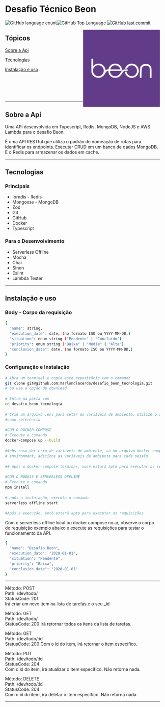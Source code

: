 # Desafio Técnico Beon

<img alt="GitHub language count" src="https://img.shields.io/github/languages/count/marlondlacerda/desafio_beon_tecnologia?color=6E40C9&style=flat-square"><img alt="GitHub Top Language" src="https://img.shields.io/github/languages/top/marlondlacerda/desafio_beon_tecnologia?color=2b7489&style=flat-square">
<a href="https://github.com/marlondlacerda/desafio_beon_tecnologia/commits/main"><img alt="GitHub last commit" src="https://img.shields.io/github/last-commit/marlondlacerda/desafio_beon_tecnologia?color=6E40C9&style=flat-square"></a>

<img align="right" src="public/img/beonlogo.jpeg" width="250px" alt="python in pixel art">

## Tópicos

[Sobre a Api](#sobre-a-api)

[Tecnologias](#tecnologias)

[Instalação e uso](#instalação-e-uso)

<br>
<br>
<br>
<br>

---

## Sobre a Api

Uma API desenvolvida em Typescript, Redis, MongoDB, NodeJS e AWS Lambda para o desafio Beon.

É uma API RESTful que utiliza o padrão de nomeação de rotas para identificar os endpoints. Executar CRUD em um banco de dados MongoDB. E o Redis para armazenar os dados em cache.  

---

## Tecnologias

### Principais

- Ioredis - Redis
- Mongoose - MongoDB
- Zod
- Git
- GitHub
- Docker
- Typescript

### Para o Desenvolvimento

- Serverless Offline
- Mocha
- Chai
- Sinon
- Eslint
- Lambda Tester

---

## Instalação e uso

### Body - Corpo da requisição

```bash
{
  "name": string,
  "execution_date": date, (no formato ISO ou YYYY-MM-DD,)
  "situation": enum string ("Pendente" | "Concluído")
  "priority": enum string ("Baixa" | "Média" | "Alta")
  "conclusion_date": date, (no formato ISO ou YYYY-MM-DD,)
}
```

### Configuração e Instalação


```bash
# Abra um terminal e copie este repositório com o comando
git clone git@github.com:marlondlacerda/desafio_beon_tecnologia.git
# ou use a opção de download

# Entre na pasta com 
cd desafio_beon_tecnologia

# Crie um arquivo .env para setar as variáveis de ambiente, utilize o arquivo .env.example 
#como referência

#COM O DOCKER-COMPOSE
# Execute o comando
docker-compose up --build

##obs caso der erro de variáveis de ambiente, vá no arquivo docker-compose.yml e nas sessões
# environment, adicione as variáveis de ambiente para cada sessão

## Após o docker-compose terminar, você estará apto para executar as requisições

#COM O NODEJS E SERVERLESS OFFLINE
# Execute o comando
npm install

# após a instalação, execute o comando
serverless offline start

#Após a execução, você estará apto para executar as requisições
```

Com o serverless offline local ou docker compose no ar, observe o corpo de requisição exemplo abaixo e execute as requisições para testar o funcionamento da API.

```bash
{
  "name": "Desafio Beon",
  "execution_date": "2020-01-01",
  "situation": "Pendente",
  "priority": "Baixa",
  "conclusion_date": "2020-01-01"
}
```

---

Método: POST <br>
Path: /dev/todo/ <br>
StatusCode: 201 <br>
Irá criar um novo item na lista de tarefas.e o seu _id

Método: GET <br>
Path: /dev/todo/ <br>
StatusCode: 200
Irá retornar todos os itens da lista de tarefas.

Método: GET <br>
Path: /dev/todo/:id <br>
StatusCode: 200
Com o id do item, irá retornar o item específico.

Método: PUT <br>
Path: /dev/todo/:id <br>
StatusCode: 204 <br>
Com o id do item, irá atualizar o item específico. Não retorna nada.

Método: DELETE <br>
Path: /dev/todo/:id <br>
StatusCode: 204 <br>
Com o id do item, irá deletar o item específico. Não retorna nada.

---
